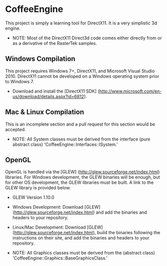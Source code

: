 CoffeeEngine
===========

This project is simply a learning tool for DirectX11.  It is a very simplistic 3d engine.

* NOTE: Most of the DirectX11 Direct3d code comes either directly from or as a derivative of the RasterTek samples.

Windows Compilation
-----------

This project requires Windows 7+, DirectX11, and Microsoft Visual Studio 2010.
DirectX11 cannot be developed on a Windows operating system prior to Windows 7.

* Download and install the [DirectX11 SDK] (http://www.microsoft.com/en-us/download/details.aspx?id=6812).

Mac & Linux Compilation
-----------

This is an incomplete section and a pull request for this section would be accepted.

* NOTE: All System classes must be derived from the interface (pure abstract class) 'CoffeeEngine::Interfaces::ISystem.'

OpenGL 
-----------

OpenGL is handled via the [GLEW] (http://glew.sourceforge.net/index.html) libraries.  For Windows development, the GLEW binaries will be enough, but for other OS development, the GLEW libraries must be built.  A link to the GLEW library is provided below.

* GLEW Version 1.10.0

* Windows Development: Download [GLEW] (http://glew.sourceforge.net/index.html) and add the binaries and headers to your repository.
* Linux/Mac Development: Download [GLEW] (http://glew.sourceforge.net/index.html), build the binaries following the instructions on their site, and add the binaries and headers to your repository.

* NOTE: All Graphics classes must be derived from the (abstract class) 'CoffeeEngine::Graphics::BaseGraphicsClass.'